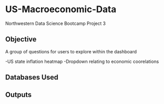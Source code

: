 # US-Macroeconomic-Data
Northwestern Data Science Bootcamp Project 3


## Objective
A group of questions for users to explore within the dashboard

-US state inflation heatmap
-Dropdown relating to economic coorelations

## Databases Used

## Outputs
